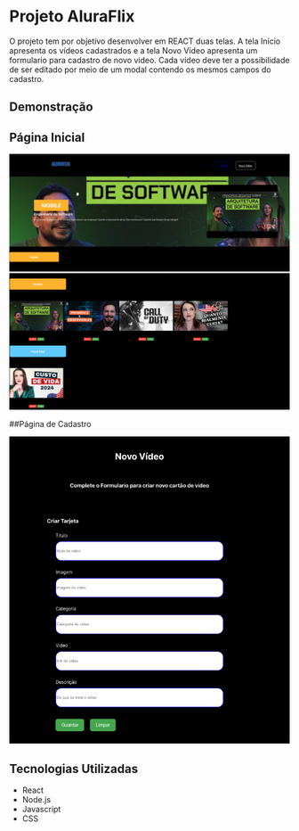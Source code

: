 # Projeto AluraFlix

O projeto tem por objetivo desenvolver em REACT duas telas. A tela Início apresenta os vídeos cadastrados e a tela Novo Vídeo apresenta um formulario para cadastro de novo video.
Cada vídeo deve ter a possibilidade de ser editado por meio de um modal contendo os mesmos campos do cadastro.

## Demonstração

## Página Inicial

![Página inicial do projeto](assets/print1.png)
![Página inicial do projeto](assets/print2.png)

##Página de Cadastro

![Página de Cadastro de Novo Vídeo](assets/print3.png)

## Tecnologias Utilizadas

- React
- Node.js
- Javascript
- CSS
